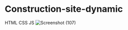 # Construction-site-dynamic
 HTML CSS JS
 ![Screenshot (107)](https://github.com/Nimsaramahagedara/Construction-site-dynamic/assets/92454064/aea4e48c-c40f-475c-aabe-b0b8bf54c4be)
